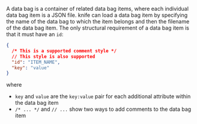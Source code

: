 A data bag is a container of related data bag items, where each
individual data bag item is a JSON file. knife can load a data bag item
by specifying the name of the data bag to which the item belongs and
then the filename of the data bag item. The only structural requirement
of a data bag item is that it must have an `id`:

```json
{
  /* This is a supported comment style */
  // This style is also supported
  "id": "ITEM_NAME",
  "key": "value"
}
```

where

- `key` and `value` are the `key:value` pair for each additional
    attribute within the data bag item
- `/* ... */` and `// ...` show two ways to add comments to the data
    bag item
